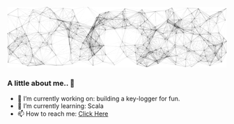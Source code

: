 ![](gif_pic.gif)
### A little about me.. 👋
- 🔭 I’m currently working on: building a key-logger for fun.
- 🌱 I’m currently learning: Scala
- 📫 How to reach me: [Click Here](https://fatimaim.me/contact.html)
